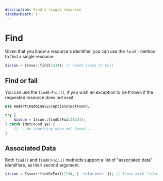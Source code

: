 ```yaml
---
description: Find a single resource
sidebarDepth: 0
---
```


# Find

Given that you know a resource's identifier, you can use the `find()` method to find a single resource. 

```php
$issue = Issue::find(1234); // Found issue or null
```

## Find or fail

You can use the `findOrFail()`, if you wish an exception to be thrown if the requested resource does not exist.

```php
use Aedart\Redmine\Exceptions\NotFound;

try {
    $issue = Issue::findOrFail(1234);
} catch (NotFound $e) {
    // ...do something when not found...
}
```

## Associated Data

Both `find()` and `findOrFail()` methods support a list of "associated data" identifiers, as their second argument.

```php
$issue = Issue::findOrFail(1234, [ 'relations' ]); // Issue with "relations"
```

